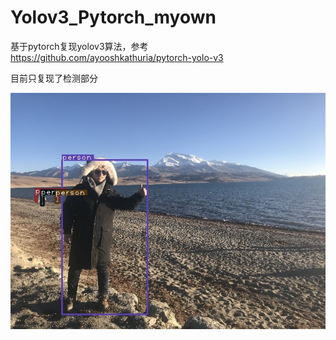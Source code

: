 # Yolov3_Pytorch_myown
基于pytorch复现yolov3算法，参考 https://github.com/ayooshkathuria/pytorch-yolo-v3

目前只复现了检测部分

![me](https://github.com/csformula/Yolov3_Pytorch_myown/blob/master/myown_det/det_me.jpg)
